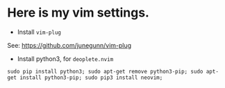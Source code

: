 # Here is my vim settings.

- Install `vim-plug`

See: https://github.com/junegunn/vim-plug

- Install python3, for `deoplete.nvim`

```
sudo pip install python3; sudo apt-get remove python3-pip; sudo apt-get install python3-pip; sudo pip3 install neovim;
```


